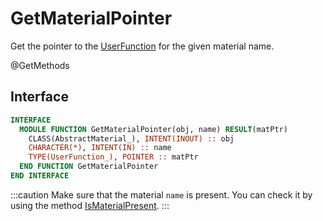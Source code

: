 # GetMaterialPointer

Get the pointer to the [UserFunction](/docs-api/UserFunction) for the given material name.

<span class="badge badge--secondary"> @GetMethods </span>

## Interface

```fortran
INTERFACE
  MODULE FUNCTION GetMaterialPointer(obj, name) RESULT(matPtr)
    CLASS(AbstractMaterial_), INTENT(INOUT) :: obj
    CHARACTER(*), INTENT(IN) :: name
    TYPE(UserFunction_), POINTER :: matPtr
  END FUNCTION GetMaterialPointer
END INTERFACE
```

:::caution
Make sure that the material `name` is present. You can check it by using the method [IsMaterialPresent](./IsMaterialPresent).
:::
